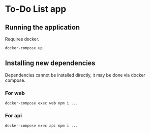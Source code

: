 # To-Do List app

## Running the application
Requires docker.
```
docker-compose up
```

## Installing new dependencies

Dependencies cannot be installed directly, it may be done via docker compose.

### For web
```
docker-compose exec web npm i ...
```

### For api
```
docker-compose exec api npm i ...
```

